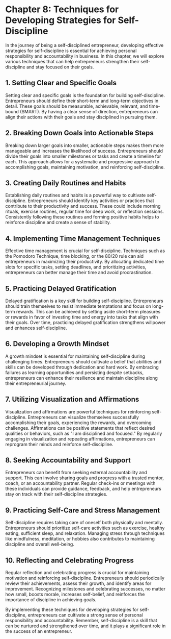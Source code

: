 Chapter 8: Techniques for Developing Strategies for Self-Discipline
===================================================================

In the journey of being a self-disciplined entrepreneur, developing effective strategies for self-discipline is essential for achieving personal responsibility and accountability in business. In this chapter, we will explore various techniques that can help entrepreneurs strengthen their self-discipline and stay focused on their goals.

**1. Setting Clear and Specific Goals**
---------------------------------------

Setting clear and specific goals is the foundation for building self-discipline. Entrepreneurs should define their short-term and long-term objectives in detail. These goals should be measurable, achievable, relevant, and time-bound (SMART). By having a clear sense of direction, entrepreneurs can align their actions with their goals and stay disciplined in pursuing them.

**2. Breaking Down Goals into Actionable Steps**
------------------------------------------------

Breaking down larger goals into smaller, actionable steps makes them more manageable and increases the likelihood of success. Entrepreneurs should divide their goals into smaller milestones or tasks and create a timeline for each. This approach allows for a systematic and progressive approach to accomplishing goals, maintaining motivation, and reinforcing self-discipline.

**3. Creating Daily Routines and Habits**
-----------------------------------------

Establishing daily routines and habits is a powerful way to cultivate self-discipline. Entrepreneurs should identify key activities or practices that contribute to their productivity and success. These could include morning rituals, exercise routines, regular time for deep work, or reflection sessions. Consistently following these routines and forming positive habits helps to reinforce discipline and create a sense of stability.

**4. Implementing Time Management Techniques**
----------------------------------------------

Effective time management is crucial for self-discipline. Techniques such as the Pomodoro Technique, time blocking, or the 80/20 rule can aid entrepreneurs in maximizing their productivity. By allocating dedicated time slots for specific tasks, setting deadlines, and prioritizing activities, entrepreneurs can better manage their time and avoid procrastination.

**5. Practicing Delayed Gratification**
---------------------------------------

Delayed gratification is a key skill for building self-discipline. Entrepreneurs should train themselves to resist immediate temptations and focus on long-term rewards. This can be achieved by setting aside short-term pleasures or rewards in favor of investing time and energy into tasks that align with their goals. Over time, practicing delayed gratification strengthens willpower and enhances self-discipline.

**6. Developing a Growth Mindset**
----------------------------------

A growth mindset is essential for maintaining self-discipline during challenging times. Entrepreneurs should cultivate a belief that abilities and skills can be developed through dedication and hard work. By embracing failures as learning opportunities and persisting despite setbacks, entrepreneurs can enhance their resilience and maintain discipline along their entrepreneurial journey.

**7. Utilizing Visualization and Affirmations**
-----------------------------------------------

Visualization and affirmations are powerful techniques for reinforcing self-discipline. Entrepreneurs can visualize themselves successfully accomplishing their goals, experiencing the rewards, and overcoming challenges. Affirmations can be positive statements that reflect desired qualities or behaviors, such as "I am disciplined and focused." By regularly engaging in visualization and repeating affirmations, entrepreneurs can reprogram their minds and reinforce self-discipline.

**8. Seeking Accountability and Support**
-----------------------------------------

Entrepreneurs can benefit from seeking external accountability and support. This can involve sharing goals and progress with a trusted mentor, coach, or an accountability partner. Regular check-ins or meetings with these individuals can provide guidance, feedback, and help entrepreneurs stay on track with their self-discipline strategies.

**9. Practicing Self-Care and Stress Management**
-------------------------------------------------

Self-discipline requires taking care of oneself both physically and mentally. Entrepreneurs should prioritize self-care activities such as exercise, healthy eating, sufficient sleep, and relaxation. Managing stress through techniques like mindfulness, meditation, or hobbies also contributes to maintaining discipline and overall well-being.

**10. Reflecting and Celebrating Progress**
-------------------------------------------

Regular reflection and celebrating progress is crucial for maintaining motivation and reinforcing self-discipline. Entrepreneurs should periodically review their achievements, assess their growth, and identify areas for improvement. Recognizing milestones and celebrating successes, no matter how small, boosts morale, increases self-belief, and reinforces the importance of discipline in achieving goals.

By implementing these techniques for developing strategies for self-discipline, entrepreneurs can cultivate a strong sense of personal responsibility and accountability. Remember, self-discipline is a skill that can be nurtured and strengthened over time, and it plays a significant role in the success of an entrepreneur.
